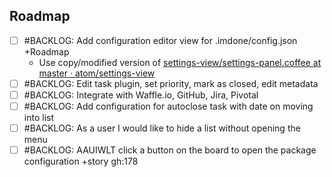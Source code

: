 Roadmap
----
- [ ] #BACKLOG: Add configuration editor view for .imdone/config.json +Roadmap
  - Use copy/modified version of [settings-view/settings-panel.coffee at master · atom/settings-view](https://github.com/atom/settings-view/blob/master/lib/settings-panel.coffee)
- [ ] #BACKLOG: Edit task plugin, set priority, mark as closed, edit metadata
- [ ] #BACKLOG: Integrate with Waffle.io, GitHub, Jira, Pivotal
- [ ] #BACKLOG: Add configuration for autoclose task with date on moving into list
- [ ] #BACKLOG: As a user I would like to hide a list without opening the menu
- [ ] #BACKLOG: AAUIWLT click a button on the board to open the package configuration +story gh:178
